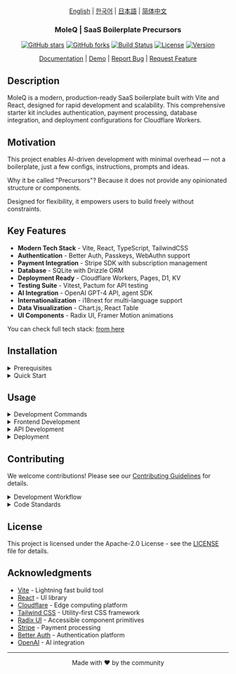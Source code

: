 <div align="center">

[English](README.md) | [한국어](../ko/README.md) | [日本語](../ja/README.md) | [简体中文](../zh/README.md)

### MoleQ | SaaS Boilerplate Precursors

[![GitHub stars](https://img.shields.io/github/stars/yourusername/vite-saas-boilerplate?style=social)](https://github.com/yourusername/vite-saas-boilerplate/stargazers)
[![GitHub forks](https://img.shields.io/github/forks/yourusername/vite-saas-boilerplate?style=social)](https://github.com/yourusername/vite-saas-boilerplate/network/members)
[![Build Status](https://img.shields.io/github/actions/workflow/status/yourusername/vite-saas-boilerplate/ci.yml?branch=main)](https://github.com/yourusername/vite-saas-boilerplate/actions)
[![License](https://img.shields.io/badge/license-Apache%202.0-blue.svg)](LICENSE)
[![Version](https://img.shields.io/github/package-json/v/yourusername/vite-saas-boilerplate)](package.json)

[Documentation](https://github.com/yourusername/vite-saas-boilerplate/wiki) | [Demo](https://vite-saas-demo.vercel.app) | [Report Bug](https://github.com/yourusername/vite-saas-boilerplate/issues) | [Request Feature](https://github.com/yourusername/vite-saas-boilerplate/issues)

</div>


## Description

MoleQ is a modern, production-ready SaaS boilerplate built with Vite and React, designed for rapid development and scalability. This comprehensive starter kit includes authentication, payment processing, database integration, and deployment configurations for Cloudflare Workers.

## Motivation

This project enables AI-driven development with minimal overhead — not a boilerplate, just a few configs, instructions, prompts and ideas.

Why it be called "Precursors"? Because it does not provide any opinionated structure or components.

Designed for flexibility, it empowers users to build freely without constraints.

## Key Features

- **Modern Tech Stack** - Vite, React, TypeScript, TailwindCSS
- **Authentication** - Better Auth, Passkeys, WebAuthn support
- **Payment Integration** - Stripe SDK with subscription management
- **Database** - SQLite with Drizzle ORM
- **Deployment Ready** - Cloudflare Workers, Pages, D1, KV
- **Testing Suite** - Vitest, Pactum for API testing
- **AI Integration** - OpenAI GPT-4 API, agent SDK
- **Internationalization** - i18next for multi-language support
- **Data Visualization** - Chart.js, React Table
- **UI Components** - Radix UI, Framer Motion animations


You can check full tech stack: [from here](.github/prompts/essential/tech_stack.yaml)

## Installation

<details><summary>Prerequisites</summary>

- Node.js 18+ or Bun
- pnpm (recommended) or npm
- Cloudflare account (for deployment)

</details>

<details><summary>Quick Start</summary>

1. **Clone the repository**
   ```bash
   git clone https://github.com/yourusername/vite-saas-boilerplate.git
   cd vite-saas-boilerplate
   ```

2. **Install dependencies**
   ```bash
   pnpm install
   ```

3. **Set up environment variables**
   ```bash
   cp .env.example .env.local
   ```
   Edit `.env.local` with your configuration

4. **Run database migrations**
   ```bash
   pnpm db:migrate
   pnpm db:seed
   ```

5. **Start development server**
   ```bash
   pnpm dev
   ```

The application will be available at `http://localhost:5173`

</details>


## Usage

<details><summary>Development Commands</summary>

```bash
# Start development server
pnpm dev

# Build for production
pnpm build

# Run tests
pnpm test

# Run linting
pnpm lint

# Format code
pnpm format

# Database operations
pnpm db:migrate
pnpm db:seed
pnpm db:studio
```

</details>

<details><summary>Frontend Development</summary>

The frontend is built with Vite and React, featuring:

```tsx
// Example component with authentication
import { useAuth } from '@/hooks/useAuth'
import { Button } from '@/components/ui/button'

export function Dashboard() {
  const { user, logout } = useAuth()

  return (
    <div className="p-6">
      <h1>Welcome, {user?.name}!</h1>
      <Button onClick={logout}>Logout</Button>
    </div>
  )
}
```

</details>

<details><summary>API Development</summary>

The API is built with Cloudflare Workers:

```typescript
// Example API handler
import { createHandler } from '@/utils/handler'

export const getUserProfile = createHandler(async (request, env) => {
  const userId = await validateAuth(request)
  const user = await env.DB.prepare(
    'SELECT * FROM users WHERE id = ?'
  ).bind(userId).first()

  return Response.json(user)
})
```

</details>

<details><summary>Deployment</summary>

Deploy to Cloudflare:

```bash
# Deploy API
pnpm deploy:api

# Deploy Frontend
pnpm deploy:frontend

# Deploy everything
pnpm deploy
```

</details>

## Contributing

We welcome contributions! Please see our [Contributing Guidelines](CONTRIBUTING.md) for details.

<details><summary>Development Workflow</summary>

1. Fork/Clone or fetch the repository: `git clone <repo-url>` or `git fetch --prune`
2. Create worktree (with explicit branch name): `git worktree add -b feature/123 .worktrees/feature/123 origin/main`
   - This creates a new branch `feature/123` in the worktree directory.
   - For full expression, `git worktree add -b <prefix>/<version> .worktrees/<prefix>/<user>/<name>/<date>/<version> <remote>/<remote-branch>`
   - The prefixes can be `develop`, `feature`, `fix`, `release`, etc.
3. Make your changes following our coding standards: `$editor .worktrees/feature/123`
4. Run tests: `pnpm test`
5. Run linting: `pnpm lint`
6. Commit your changes: `git commit -m 'Add amazing feature'`
7. Push to the branch: `git push origin feature/123`
8. Open a Pull Request: `gh pr create`

(Optional):
9. Merge main into your branch: `git switch main`, `git merge feature/123`
10. Prune old branches: `git branch --merged | grep -v 'main\|feature' | xargs git branch -d`
11. Clean up worktrees: `git worktree prune`
12. Rebase long-lived branches: `git rebase origin/main`
13. Reset workspace: undo_commit.. `git reset HEAD~1 --hard`, undo_staging.. `git reset --`
14. Clean up workspace: `git clean -fd`

Common Combinations:

* New Feature: create worktree, code, test, push
* Code Review: rebase onto main, run linters, open PR
* Major Update: branch from release, update version, merge back to main

For more details, see our [Git Flow Rules](.github/instructions/git-flow-rules.instructions.md).

</details>

<details><summary>Code Standards</summary>

- Use TypeScript for type safety
- Follow ESLint and Prettier configurations
- Write tests for new features
- Update documentation as needed
- Follow conventional commit messages

For more details, see our [Project Rules](.github/prompts/essential/project_rules.yaml).

</details>

## License

This project is licensed under the Apache-2.0 License - see the [LICENSE](LICENSE) file for details.

## Acknowledgments

- [Vite](https://vitejs.dev/) - Lightning fast build tool
- [React](https://reactjs.org/) - UI library
- [Cloudflare](https://cloudflare.com/) - Edge computing platform
- [Tailwind CSS](https://tailwindcss.com/) - Utility-first CSS framework
- [Radix UI](https://radix-ui.com/) - Accessible component primitives
- [Stripe](https://stripe.com/) - Payment processing
- [Better Auth](https://better-auth.com/) - Authentication platform
- [OpenAI](https://openai.com/) - AI integration

---

<div align="center">
Made with ❤️ by the community
</div>
